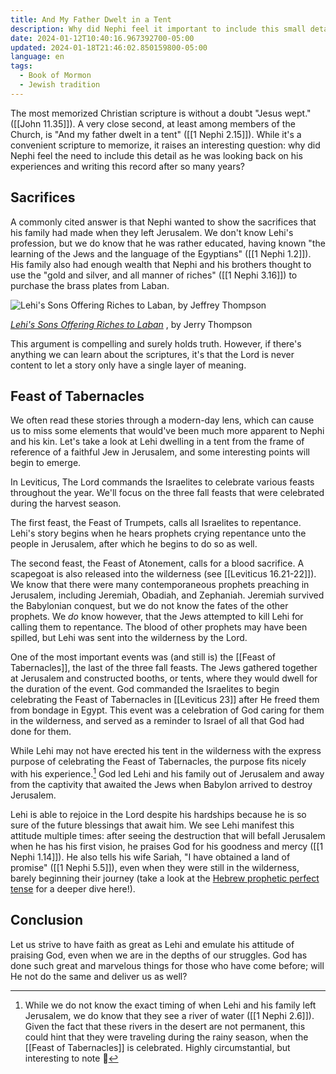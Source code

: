 ```yaml
---
title: And My Father Dwelt in a Tent
description: Why did Nephi feel it important to include this small detail about his father in his historical record?
date: 2024-01-12T10:40:16.967392700-05:00
updated: 2024-01-18T21:46:02.850159800-05:00
language: en
tags:
  - Book of Mormon
  - Jewish tradition
---
```


The most memorized Christian scripture is without a doubt "Jesus wept." ([[John 11.35]]). A very close second, at least among members of the Church, is "And my father dwelt in a tent" ([[1 Nephi 2.15]]). While it's a convenient scripture to memorize, it raises an interesting question: why did Nephi feel the need to include this detail as he was looking back on his experiences and writing this record after so many years?

## Sacrifices

A commonly cited answer is that Nephi wanted to show the sacrifices that his family had made when they left Jerusalem. We don't know Lehi's profession, but we do know that he was rather educated, having known "the learning of the Jews and the language of the Egyptians" ([[1 Nephi 1.2]]). His family also had enough wealth that Nephi and his brothers thought to use the "gold and silver, and all manner of riches" ([[1 Nephi 3.16]]) to purchase the brass plates from Laban.

![Lehi's Sons Offering Riches to Laban, by Jeffrey Thompson](https://res.cloudinary.com/drn1fmjus/image/upload/c_scale,w_700/v1705074231/laborforzion/thompson_laban_riches_brothers_mormon_xect1v.webp)

<figcaption>
  <cite>
    <a href="https://www.churchofjesuschrist.org/media/image/thompson-laban-riches-brothers-mormon-b9aef99">Lehi's Sons Offering Riches to Laban</a>
  </cite>, by Jerry Thompson
</figcaption>

This argument is compelling and surely holds truth. However, if there's anything we can learn about the scriptures, it's that the Lord is never content to let a story only have a single layer of meaning.

## Feast of Tabernacles

We often read these stories through a modern-day lens, which can cause us to miss some elements that would've been much more apparent to Nephi and his kin. Let's take a look at Lehi dwelling in a tent from the frame of reference of a faithful Jew in Jerusalem, and some interesting points will begin to emerge.

In Leviticus, The Lord commands the Israelites to celebrate various feasts throughout the year. We'll focus on the three fall feasts that were celebrated during the harvest season.

The first feast, the Feast of Trumpets, calls all Israelites to repentance. Lehi's story begins when he hears prophets crying repentance unto the people in Jerusalem, after which he begins to do so as well.

The second feast, the Feast of Atonement, calls for a blood sacrifice. A scapegoat is also released into the wilderness (see [[Leviticus 16.21-22]]). We know that there were many contemporaneous prophets preaching in Jerusalem, including Jeremiah, Obadiah, and Zephaniah. Jeremiah survived the Babylonian conquest, but we do not know the fates of the other prophets. We _do_ know however, that the Jews attempted to kill Lehi for calling them to repentance. The blood of other prophets may have been spilled, but Lehi was sent into the wilderness by the Lord.

One of the most important events was (and still is) the [[Feast of Tabernacles]], the last of the three fall feasts. The Jews gathered together at Jerusalem and constructed booths, or tents, where they would dwell for the duration of the event. God commanded the Israelites to begin celebrating the Feast of Tabernacles in [[Leviticus 23]] after He freed them from bondage in Egypt. This event was a celebration of God caring for them in the wilderness, and served as a reminder to Israel of all that God had done for them.

While Lehi may not have erected his tent in the wilderness with the express purpose of celebrating the Feast of Tabernacles, the purpose fits nicely with his experience.[^timing] God led Lehi and his family out of Jerusalem and away from the captivity that awaited the Jews when Babylon arrived to destroy Jerusalem.

Lehi is able to rejoice in the Lord despite his hardships because he is so sure of the future blessings that await him. We see Lehi manifest this attitude multiple times: after seeing the destruction that will befall Jerusalem when he has his first vision, he praises God for his goodness and mercy ([[1 Nephi 1.14]]). He also tells his wife Sariah, "I have obtained a land of promise" ([[1 Nephi 5.5]]), even when they were still in the wilderness, barely beginning their journey (take a look at the [Hebrew prophetic perfect tense](/notes/hebrew-prophetic-perfect) for a deeper dive here!).

## Conclusion

Let us strive to have faith as great as Lehi and emulate his attitude of praising God, even when we are in the depths of our struggles. God has done such great and marvelous things for those who have come before; will He not do the same and deliver us as well?

[^timing]: While we do not know the exact timing of when Lehi and his family left Jerusalem, we do know that they see a river of water ([[1 Nephi 2.6]]). Given the fact that these rivers in the desert are not permanent, this could hint that they were traveling during the rainy season, when the [[Feast of Tabernacles]] is celebrated. Highly circumstantial, but interesting to note 🙂
